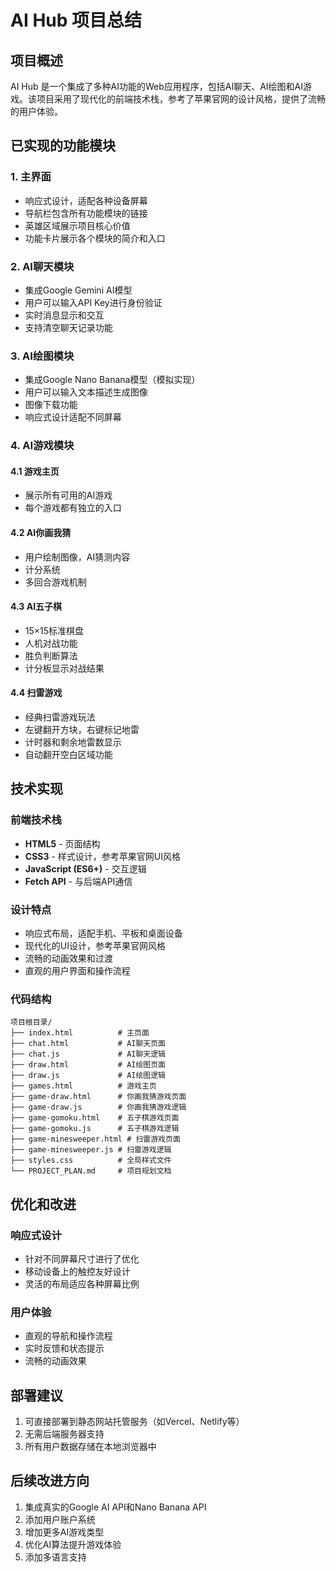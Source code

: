 # AI Hub 项目总结

## 项目概述
AI Hub 是一个集成了多种AI功能的Web应用程序，包括AI聊天、AI绘图和AI游戏。该项目采用了现代化的前端技术栈，参考了苹果官网的设计风格，提供了流畅的用户体验。

## 已实现的功能模块

### 1. 主界面
- 响应式设计，适配各种设备屏幕
- 导航栏包含所有功能模块的链接
- 英雄区域展示项目核心价值
- 功能卡片展示各个模块的简介和入口

### 2. AI聊天模块
- 集成Google Gemini AI模型
- 用户可以输入API Key进行身份验证
- 实时消息显示和交互
- 支持清空聊天记录功能

### 3. AI绘图模块
- 集成Google Nano Banana模型（模拟实现）
- 用户可以输入文本描述生成图像
- 图像下载功能
- 响应式设计适配不同屏幕

### 4. AI游戏模块
#### 4.1 游戏主页
- 展示所有可用的AI游戏
- 每个游戏都有独立的入口

#### 4.2 AI你画我猜
- 用户绘制图像，AI猜测内容
- 计分系统
- 多回合游戏机制

#### 4.3 AI五子棋
- 15×15标准棋盘
- 人机对战功能
- 胜负判断算法
- 计分板显示对战结果

#### 4.4 扫雷游戏
- 经典扫雷游戏玩法
- 左键翻开方块，右键标记地雷
- 计时器和剩余地雷数显示
- 自动翻开空白区域功能

## 技术实现

### 前端技术栈
- **HTML5** - 页面结构
- **CSS3** - 样式设计，参考苹果官网UI风格
- **JavaScript (ES6+)** - 交互逻辑
- **Fetch API** - 与后端API通信

### 设计特点
- 响应式布局，适配手机、平板和桌面设备
- 现代化的UI设计，参考苹果官网风格
- 流畅的动画效果和过渡
- 直观的用户界面和操作流程

### 代码结构
```
项目根目录/
├── index.html          # 主页面
├── chat.html           # AI聊天页面
├── chat.js             # AI聊天逻辑
├── draw.html           # AI绘图页面
├── draw.js             # AI绘图逻辑
├── games.html          # 游戏主页
├── game-draw.html      # 你画我猜游戏页面
├── game-draw.js        # 你画我猜游戏逻辑
├── game-gomoku.html    # 五子棋游戏页面
├── game-gomoku.js      # 五子棋游戏逻辑
├── game-minesweeper.html # 扫雷游戏页面
├── game-minesweeper.js # 扫雷游戏逻辑
├── styles.css          # 全局样式文件
└── PROJECT_PLAN.md     # 项目规划文档
```

## 优化和改进

### 响应式设计
- 针对不同屏幕尺寸进行了优化
- 移动设备上的触控友好设计
- 灵活的布局适应各种屏幕比例

### 用户体验
- 直观的导航和操作流程
- 实时反馈和状态提示
- 流畅的动画效果

## 部署建议
1. 可直接部署到静态网站托管服务（如Vercel、Netlify等）
2. 无需后端服务器支持
3. 所有用户数据存储在本地浏览器中

## 后续改进方向
1. 集成真实的Google AI API和Nano Banana API
2. 添加用户账户系统
3. 增加更多AI游戏类型
4. 优化AI算法提升游戏体验
5. 添加多语言支持